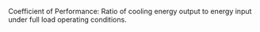 ﻿Coefficient of Performance: Ratio of cooling energy output to energy input under full load operating conditions.